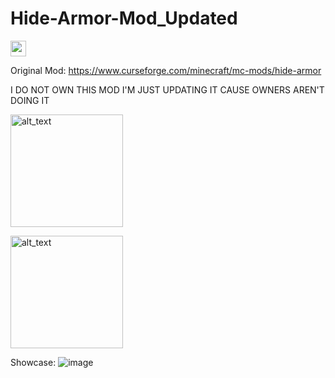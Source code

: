# Hide-Armor-Mod_Updated

<img height="25px" src="https://user-images.githubusercontent.com/102632348/177671992-fa29eab8-3d4f-4438-a074-3a9b2478d2c6.svg" alt=""/>

Original Mod: https://www.curseforge.com/minecraft/mc-mods/hide-armor

I DO NOT OWN THIS MOD I'M JUST UPDATING IT CAUSE OWNERS AREN'T DOING IT

[<img alt="alt_text" width="180px" src="https://i.imgur.com/Ol1Tcf8.png" />](https://www.curseforge.com/minecraft/mc-mods/fabric-api)

[<img alt="alt_text" width="180px" src="https://i.imgur.com/dMYWAjn.png" />](https://www.curseforge.com/minecraft/mc-mods/modmenu)

Showcase:
![image](https://gyazo.com/e2385eda923e2874bf4b5221323df1d0.gif)
